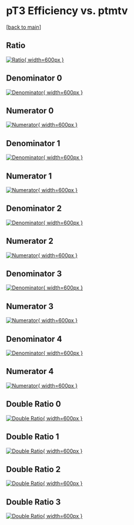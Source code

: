 # pT3 Efficiency vs. ptmtv

[[back to main](./)]



## Ratio

[![Ratio](../mtv/var/pT3_xtr_13_-1_eff_ptmtv.png){ width=600px }](../mtv/var/pT3_xtr_13_-1_eff_ptmtv.pdf)

## Denominator 0

[![Denominator](../mtv/den/pT3_xtr_13_-1_eff_ptmtv_den0.png){ width=600px }](../mtv/den/pT3_xtr_13_-1_eff_ptmtv_den0.pdf)

## Numerator 0

[![Numerator](../mtv/num/pT3_xtr_13_-1_eff_ptmtv_num0.png){ width=600px }](../mtv/num/pT3_xtr_13_-1_eff_ptmtv_num0.pdf)

## Denominator 1

[![Denominator](../mtv/den/pT3_xtr_13_-1_eff_ptmtv_den1.png){ width=600px }](../mtv/den/pT3_xtr_13_-1_eff_ptmtv_den1.pdf)

## Numerator 1

[![Numerator](../mtv/num/pT3_xtr_13_-1_eff_ptmtv_num1.png){ width=600px }](../mtv/num/pT3_xtr_13_-1_eff_ptmtv_num1.pdf)

## Denominator 2

[![Denominator](../mtv/den/pT3_xtr_13_-1_eff_ptmtv_den2.png){ width=600px }](../mtv/den/pT3_xtr_13_-1_eff_ptmtv_den2.pdf)

## Numerator 2

[![Numerator](../mtv/num/pT3_xtr_13_-1_eff_ptmtv_num2.png){ width=600px }](../mtv/num/pT3_xtr_13_-1_eff_ptmtv_num2.pdf)

## Denominator 3

[![Denominator](../mtv/den/pT3_xtr_13_-1_eff_ptmtv_den3.png){ width=600px }](../mtv/den/pT3_xtr_13_-1_eff_ptmtv_den3.pdf)

## Numerator 3

[![Numerator](../mtv/num/pT3_xtr_13_-1_eff_ptmtv_num3.png){ width=600px }](../mtv/num/pT3_xtr_13_-1_eff_ptmtv_num3.pdf)

## Denominator 4

[![Denominator](../mtv/den/pT3_xtr_13_-1_eff_ptmtv_den4.png){ width=600px }](../mtv/den/pT3_xtr_13_-1_eff_ptmtv_den4.pdf)

## Numerator 4

[![Numerator](../mtv/num/pT3_xtr_13_-1_eff_ptmtv_num4.png){ width=600px }](../mtv/num/pT3_xtr_13_-1_eff_ptmtv_num4.pdf)

## Double Ratio 0

[![Double Ratio](../mtv/ratio/pT3_xtr_13_-1_eff_ptmtv_ratio0.png){ width=600px }](../mtv/ratio/pT3_xtr_13_-1_eff_ptmtv_ratio0.pdf)

## Double Ratio 1

[![Double Ratio](../mtv/ratio/pT3_xtr_13_-1_eff_ptmtv_ratio1.png){ width=600px }](../mtv/ratio/pT3_xtr_13_-1_eff_ptmtv_ratio1.pdf)

## Double Ratio 2

[![Double Ratio](../mtv/ratio/pT3_xtr_13_-1_eff_ptmtv_ratio2.png){ width=600px }](../mtv/ratio/pT3_xtr_13_-1_eff_ptmtv_ratio2.pdf)

## Double Ratio 3

[![Double Ratio](../mtv/ratio/pT3_xtr_13_-1_eff_ptmtv_ratio3.png){ width=600px }](../mtv/ratio/pT3_xtr_13_-1_eff_ptmtv_ratio3.pdf)

